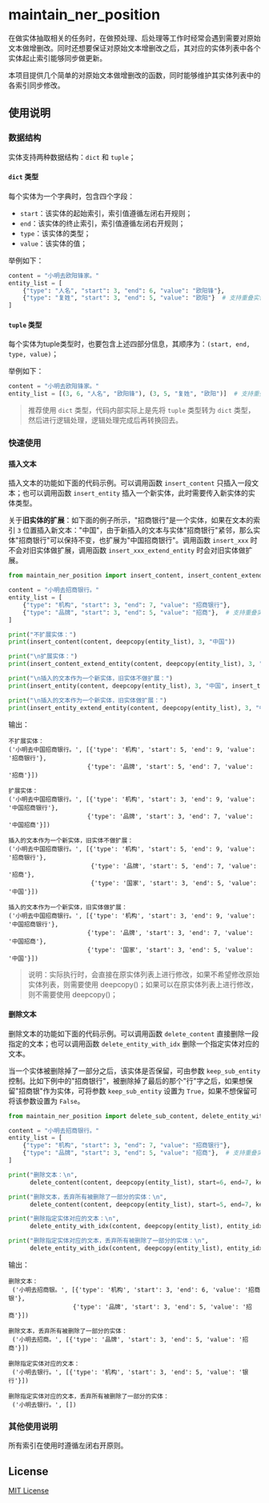 # maintain_ner_position

在做实体抽取相关的任务时，在做预处理、后处理等工作时经常会遇到需要对原始文本做增删改。同时还想要保证对原始文本增删改之后，其对应的实体列表中各个实体起止索引能够同步做更新。

本项目提供几个简单的对原始文本做增删改的函数，同时能够维护其实体列表中的各索引同步修改。

## 使用说明

### 数据结构

实体支持两种数据结构：`dict` 和 `tuple`；

#### `dict` 类型

每个实体为一个字典时，包含四个字段：

* `start`：该实体的起始索引，索引值遵循左闭右开规则；
* `end`：该实体的终止索引，索引值遵循左闭右开规则；
* `type`：该实体的类型；
* `value`：该实体的值；

举例如下：

```python
content = "小明去欧阳锋家。"
entity_list = [
    {"type": "人名", "start": 3, "end": 6, "value": "欧阳锋"},
    {"type": "复姓", "start": 3, "end": 5, "value": "欧阳"}  # 支持重叠实体
]
```

#### `tuple` 类型

每个实体为tuple类型时，也要包含上述四部分信息，其顺序为：`(start, end, type, value)`；

举例如下：

```python
content = "小明去欧阳锋家。"
entity_list = [(3, 6, "人名", "欧阳锋"), (3, 5, "复姓", "欧阳")]  # 支持重叠实体
```

> 推荐使用 `dict` 类型，代码内部实际上是先将 `tuple` 类型转为 `dict` 类型，然后进行逻辑处理，逻辑处理完成后再转换回去。

### 快速使用

#### 插入文本

插入文本的功能如下面的代码示例。可以调用函数 `insert_content` 只插入一段文本；也可以调用函数 `insert_entity` 插入一个新实体，此时需要传入新实体的实体类型。

关于**旧实体的扩展**：如下面的例子所示，"招商银行"是一个实体，如果在文本的索引 `3` 位置插入新文本："中国"，由于新插入的文本与实体"招商银行"紧邻，那么实体"招商银行"可以保持不变，也扩展为"中国招商银行"。调用函数 `insert_xxx` 时不会对旧实体做扩展，调用函数 `insert_xxx_extend_entity` 时会对旧实体做扩展。

```python
from maintain_ner_position import insert_content, insert_content_extend_entity

content = "小明去招商银行。"
entity_list = [
    {"type": "机构", "start": 3, "end": 7, "value": "招商银行"},
    {"type": "品牌", "start": 3, "end": 5, "value": "招商"},  # 支持重叠实体
]

print("不扩展实体：")
print(insert_content(content, deepcopy(entity_list), 3, "中国"))

print("\n扩展实体：")
print(insert_content_extend_entity(content, deepcopy(entity_list), 3, "中国"))

print("\n插入的文本作为一个新实体，旧实体不做扩展：")
print(insert_entity(content, deepcopy(entity_list), 3, "中国", insert_type="国家"))

print("\n插入的文本作为一个新实体，旧实体做扩展：")
print(insert_entity_extend_entity(content, deepcopy(entity_list), 3, "中国", insert_type="国家"))
```

输出：

```
不扩展实体：
('小明去中国招商银行。', [{'type': '机构', 'start': 5, 'end': 9, 'value': '招商银行'},
                      {'type': '品牌', 'start': 5, 'end': 7, 'value': '招商'}])

扩展实体：
('小明去中国招商银行。', [{'type': '机构', 'start': 3, 'end': 9, 'value': '中国招商银行'},
                      {'type': '品牌', 'start': 3, 'end': 7, 'value': '中国招商'}])

插入的文本作为一个新实体，旧实体不做扩展：
('小明去中国招商银行。', [{'type': '机构', 'start': 5, 'end': 9, 'value': '招商银行'},
                       {'type': '品牌', 'start': 5, 'end': 7, 'value': '招商'},
                       {'type': '国家', 'start': 3, 'end': 5, 'value': '中国'}])

插入的文本作为一个新实体，旧实体做扩展：
('小明去中国招商银行。', [{'type': '机构', 'start': 3, 'end': 9, 'value': '中国招商银行'},
                      {'type': '品牌', 'start': 3, 'end': 7, 'value': '中国招商'},
                      {'type': '国家', 'start': 3, 'end': 5, 'value': '中国'}])
```

> 说明：实际执行时，会直接在原实体列表上进行修改，如果不希望修改原始实体列表，则需要使用 deepcopy()；如果可以在原实体列表上进行修改，则不需要使用 deepcopy()；

#### 删除文本

删除文本的功能如下面的代码示例。可以调用函数 `delete_content` 直接删除一段指定的文本；也可以调用函数 `delete_entity_with_idx` 删除一个指定实体对应的文本。

当一个实体被删除掉了一部分之后，该实体是否保留，可由参数 `keep_sub_entity` 控制。比如下例中的"招商银行"，被删除掉了最后的那个"行"字之后，如果想保留"招商银"作为实体，可将参数 `keep_sub_entity` 设置为 `True`，如果不想保留可将该参数设置为 `False`。

```python
from maintain_ner_position import delete_sub_content, delete_entity_with_idx

content = "小明去招商银行。"
entity_list = [
    {"type": "机构", "start": 3, "end": 7, "value": "招商银行"},
    {"type": "品牌", "start": 3, "end": 5, "value": "招商"},  # 支持重叠实体
]

print("删除文本：\n",
      delete_content(content, deepcopy(entity_list), start=6, end=7, keep_sub_entity=True))

print("删除文本，丢弃所有被删除了一部分的实体：\n",
      delete_content(content, deepcopy(entity_list), start=5, end=7, keep_sub_entity=False))

print("删除指定实体对应的文本：\n",
      delete_entity_with_idx(content, deepcopy(entity_list), entity_idx=1, keep_sub_entity=True))

print("删除指定实体对应的文本，丢弃所有被删除了一部分的实体：\n",
      delete_entity_with_idx(content, deepcopy(entity_list), entity_idx=1, keep_sub_entity=False))
```

输出：

```
删除文本：
 ('小明去招商银。', [{'type': '机构', 'start': 3, 'end': 6, 'value': '招商银'},
                  {'type': '品牌', 'start': 3, 'end': 5, 'value': '招商'}])

删除文本，丢弃所有被删除了一部分的实体：
 ('小明去招商。', [{'type': '品牌', 'start': 3, 'end': 5, 'value': '招商'}])

删除指定实体对应的文本：
 ('小明去银行。', [{'type': '机构', 'start': 3, 'end': 5, 'value': '银行'}])

删除指定实体对应的文本，丢弃所有被删除了一部分的实体：
 ('小明去银行。', [])
```

### 其他使用说明

所有索引在使用时遵循左闭右开原则。

## License

[MIT License](./LICENSE)
